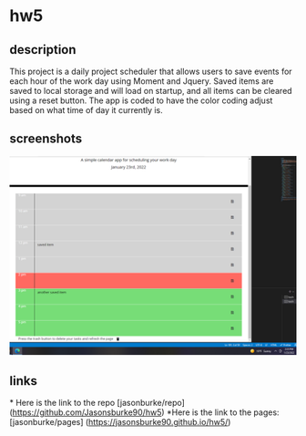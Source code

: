 # hw5

## description

This project is a daily project scheduler that allows users to save events for each hour of the work day using Moment and Jquery. Saved items are saved to local storage and will load on startup, and all items can be cleared using a reset button. The app is coded to have the color coding adjust based on what time of day it currently is.

## screenshots

![quiz screenshot](./assets/images/schedule_screenshot_currenttimeincluded.png)

## links

\* Here is the link to the repo [jasonburke/repo] (https://github.com/Jasonsburke90/hw5)
\*Here is the link to the pages: [jasonburke/pages] (https://jasonsburke90.github.io/hw5/)
